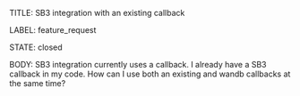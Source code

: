 TITLE:
SB3 integration with an existing callback

LABEL:
feature_request

STATE:
closed

BODY:
SB3 integration currently uses a callback. I already have a SB3 callback in my code. How can I use both an existing and wandb callbacks at the same time?

